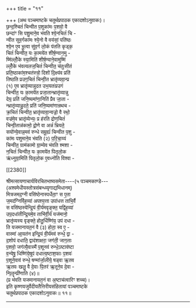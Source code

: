 +++
title = "११"

+++
(अथ पञ्चमाष्टके चतुर्थप्रपाठक एकादशोऽनुवाकः)।  
छ॒न्द॒श्चितं॑ चिन्वीत प॒शुका॑मः प॒शवो॒ वै  
छन्दा॑ꣳ सि पशु॒माने॒व भ॑वति श्ये॒नचितं॑ चि -  
न्वीत सुव॒र्गका॑मः श्ये॒नो वै वय॑सां॒ पति॑ष्ठः  
श्ये॒न ए॒व भू॒त्वा सु॑व॒र्ग लो॒कं प॑तति कृड्क॒  
चितं॑ चिन्वीत॒ यः का॒मये॑त शीर्ष॒ण्वान॒मु -  
ष्मि॑ल्लोँ॒के स्या॒मिति॑ शीर्ष॒ण्वाने॒वामुष्मि॑  
ल्लोँ॒के भ॑वत्यलज॒चितं॑ चिन्वीत॒ च॑तुःसीतं  
प्रति॒ष्ठाका॑म॒श्चत॑स्त्रो॒ दिशो॑ दि॒क्ष्य॑व प्रति॑  
तिष्ठति प्रउग॒चितं॑ चिन्वी॒त भ्रातृ॑व्यवा॒न्प्र  
(१) ए॒व भ्रातृ॑व्यान्नुदत उभ॒यतः॑प्रउगं  
चिन्वीत॒ यः का॒मये॑त प्रजा॒तान्भ्रातृ॑व्यान्नु  
देय॒ प्रति॑ जनि॒ष्यमा॑णा॒निति॑ प्रैव जा॒ता -  
न्भ्रातृ॑व्यान्नु॒दते॒ प्रति॑ जनि॒ष्यमा॑णान्रथच -  
क्र॒चितं॑ चिन्वीत॒ भ्रातृ॑व्यावा॒न्वज्रो॒ वै रथो॒  
वज्र॑मे॒व भ्रातृ॑व्येभ्यः॒ प्र ह॑रति द्रोण॒चितं॑  
चिन्वी॒तान्न॑कामो॒ द्रो॒णे वा अन्नं॑ भ्रियते॒  
सयो॑न्ये॒वान्न॒मव॑ रुन्धे समू॒ह्यं॑ चिन्वीत प॒शु -  
का॑मः पशुमाने॒व भ॑वति (२) प॒रि॒चा॒य्यं  
चिन्वीत॒ ग्राम॑कामो ग्रा॒म्येव भ॑वति श्मशा -  
न॒चितं॑ चिन्वीत॒ यः का॒मये॑त पितृलो॒क  
ऋ॑ध्नुया॒मिति॑ पितृलो॒क ए॒वध्नो॑ति विश्वा -

[[2380]]

श्रीमत्सायणाचार्यविरचितभाष्यसमेता----(५ पञ्चमकाण्डे---  
(अश्वमेधीयस्तोत्रसंबन्ध्व्यृगाद्यभिधानम्)  
मित्रजमद॒ग्नी वसि॑ष्ठेनास्पर्धेता॒ꣳ स ए॒ता  
ज॒मद॑ग्निर्विह॒व्या॑ अपश्य॒त्ता उपा॑धत्त ताभि॒र्वै  
स वसि॑ष्ठस्येन्द्रि॒यं वी॒र्य॑मवृङ्क्त॒ यद्वि॑ह॒व्या॑  
उप॒दधा॑तीन्द्रि॒यमे॒व ताभि॑र्वी॒र्य॑ यज॑मानो॒  
भ्रातृ॑व्यस्य वृङ्क्ते॒ होतु॒र्धिष्णि॑य॒ उप॑ दधा -  
ति यजमानायत॒नं वै (३) होता॒ स्व ए॒ -  
वास्मा॑ आ॒यत॑न इन्द्रि॒यं वी॒र्य॑मव॑ रुन्धे॒ द्वा -  
द॒शोप॑ दधाति॒ द्वाद॑शाक्षरा॒ जग॑ती॒ जाग॒ताः  
प॒शवो॒ जग॑त्यै॒वास्मै॑ प॒शूनव॑ रुन्धे॒ऽष्टाव॑ष्टा  
व॒न्येषु॒ धिष्णि॑ये॒षूप॑ दधात्य॒ष्टाश॒फाः प॒शवः॑  
प॒शूने॒वाव॑ रुन्धे॒ षण्मा॑र्जा॒लीये॒ षड्वा ऋ॒तव  
ऋ॒तवः खलु॒ वै दे॒वाः पि॒तर॑ ऋ॒तूने॒व दे॒वा -  
न्पि॒तॄन्प्री॑णाति (४)॥  
(प्र भ॑वति यजमानायत॒नं वा अ॒ष्टाच॑त्वारिꣳ शच्च)।  
इति कृष्णयजुर्वेदीयतैत्तिरीयसंहितायां पञ्चमाष्टके  
चतुर्थप्रपाठक एकादशोऽनुवाकः॥ ११॥
___________
